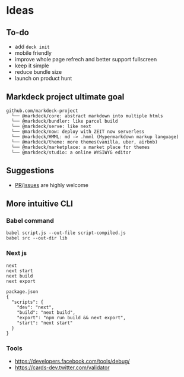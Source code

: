 # Ideas

## To-do

- add `deck init`
- mobile friendly
- improve whole page refrech and better support fullscreen
- keep it simple
- reduce bundle size
- launch on product hunt

## Markdeck project ultimate goal

```
github.com/markdeck-project
  └── @markdeck/core: abstract markdown into multiple htmls
  └── @markdeck/bundler: like parcel build
  └── @markdeck/serve: like next
  └── @markdeck/now: deploy with ZEIT now serverless
  └── @markdeck/HMML: md -> .hmml (Hypermarkdown markup language)
  └── @markdeck/theme: more themes(vanilla, uber, airbnb)
  └── @markdeck/marketplace: a market place for themes
  └── @markdeck/studio: a online WYSIWYG editor
```

## Suggestions

- [PR](https://github.com/amazingandyyy/markdeck/pulls)/[issues](https://github.com/amazingandyyy/markdeck/issues) are highly welcome

## More intuitive CLI

### Babel command

```
babel script.js --out-file script-compiled.js
babel src --out-dir lib
```

### Next js

```
next
next start
next build
next export

package.json
{
  "scripts": {
    "dev": "next",
    "build": "next build",
    "export": "npm run build && next export",
    "start": "next start"
  }
}
```

### Tools

- https://developers.facebook.com/tools/debug/
- https://cards-dev.twitter.com/validator
